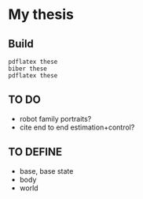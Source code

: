 # My thesis

## Build

```
pdflatex these  
biber these  
pdflatex these
```

## TO DO
- robot family portraits?
- cite end to end estimation+control?

## TO DEFINE

- base, base state
- body
- world
